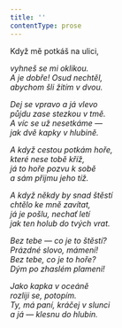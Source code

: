 ```yaml
---
title: ''
contentType: prose
---
```


<section>

Když mě potkáš na ulici,

_vyhneš se mi oklikou.  
A je dobře! Osud nechtěl,  
abychom šli žitím v dvou._

</section>

<section>

_Dej se vpravo a já vlevo  
půjdu zase stezkou v tmě.  
A víc se už nesetkáme —  
jak dvě kapky v hlubině._

</section>

<section>

_A když cestou potkám hoře,  
které nese tobě kříž,  
já to hoře pozvu k sobě  
a sám přijmu jeho tíž._

</section>

<section>

_A když někdy by snad štěstí  
chtělo ke mně zavítat,  
já je pošlu, nechať letí  
jak ten holub do tvých vrat._

</section>

<section>

_Bez tebe — co je to štěstí?  
Prázdné slovo, mámení!  
Bez tebe, co je to hoře?  
Dým po zhaslém plameni!_

</section>

<section>

_Jako kapka v oceáně  
rozliji se, potopím.  
Ty, má paní, kráčej v slunci  
a já — klesnu do hlubin._

</section>
